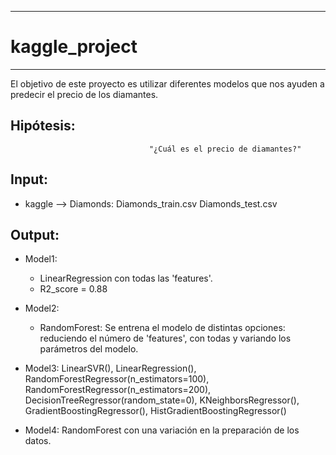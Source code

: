 ------------------------------
# kaggle_project 
------------------------------

El objetivo de este proyecto es utilizar diferentes modelos que nos ayuden a predecir el precio de los diamantes. 


## Hipótesis:

                                   "¿Cuál es el precio de diamantes?"

## Input:
  - kaggle --> Diamonds:
      Diamonds_train.csv
      Diamonds_test.csv

## Output:
  - Model1:
      - LinearRegression con todas las 'features'.
      - R2_score = 0.88

  - Model2:
      - RandomForest: 
        Se entrena el modelo de distintas opciones: reduciendo el número de 'features', con todas y variando los parámetros del modelo.

  - Model3:
      LinearSVR(),
      LinearRegression(),
      RandomForestRegressor(n_estimators=100),
      RandomForestRegressor(n_estimators=200),
      DecisionTreeRegressor(random_state=0),
      KNeighborsRegressor(),
      GradientBoostingRegressor(),
      HistGradientBoostingRegressor()

  - Model4:
      RandomForest con una variación en la preparación de los datos.

